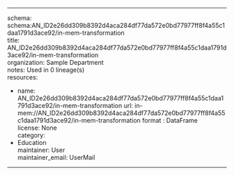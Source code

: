 


---  
schema: schema:AN_ID2e26dd309b8392d4aca284df77da572e0bd77977ff8f4a55c1daa1791d3ace92/in-mem-transformation  
title: AN_ID2e26dd309b8392d4aca284df77da572e0bd77977ff8f4a55c1daa1791d3ace92/in-mem-transformation  
organization: Sample Department  
notes: Used in 0 lineage(s)  
resources:  
  - name: AN_ID2e26dd309b8392d4aca284df77da572e0bd77977ff8f4a55c1daa1791d3ace92/in-mem-transformation 
    url: in-mem://AN_ID2e26dd309b8392d4aca284df77da572e0bd77977ff8f4a55c1daa1791d3ace92/in-mem-transformation 
    format : DataFrame  
license: None  
category:
  - Education  
maintainer: User  
maintainer_email: UserMail  
---